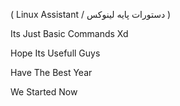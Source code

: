 ( Linux Assistant / دستورات پایه لینوکس )

Its Just Basic Commands Xd

Hope Its Usefull Guys

Have The Best Year 

We Started Now
